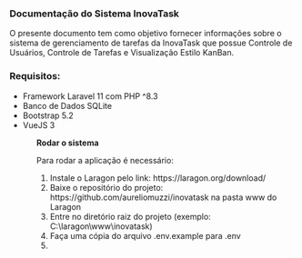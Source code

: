 <h3>
    Documentação do Sistema InovaTask
</h3>

<p>
    O presente documento tem como objetivo fornecer informações sobre o sistema de gerenciamento de tarefas da InovaTask que possue
    Controle de Usuários, Controle de Tarefas e Visualização Estilo KanBan.
</p>

<h3>Requisitos:</h3>
<p>
    <ul>
        <li>Framework Laravel 11 com PHP ^8.3</li>
        <li>Banco de Dados SQLite</li>
        <li>Bootstrap 5.2</li>
        <li>VueJS 3</li>
    <ul>
</p>

<b>Rodar o sistema</b>
<p>
    Para rodar a aplicação é necessário:
    <ol>
        <li>Instale o Laragon pelo link: https://laragon.org/download/</li>
        <li>Baixe o repositório do projeto: https://github.com/aureliomuzzi/inovatask na pasta www do Laragon</li>
        <li>Entre no diretório raiz do projeto (exemplo: C:\laragon\www\inovatask)</li>
        <li>Faça uma cópia do arquivo .env.example  para .env <li>
    </ol>
</p>